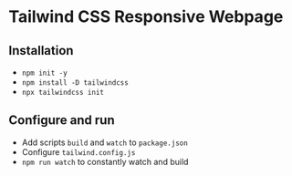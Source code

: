 # Tailwind CSS Responsive Webpage

## Installation

- `npm init -y`
- `npm install -D tailwindcss`
- `npx tailwindcss init`

## Configure and run

- Add scripts `build` and `watch` to `package.json`
- Configure `tailwind.config.js`
- `npm run watch` to constantly watch and build